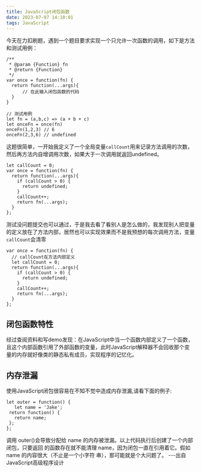 ```yaml
---
title: JavaScript闭包函数
date: 2023-07-07 14:10:01
tags: JavaScript
---
```

今天在力扣刷题，遇到一个题目要求实现一个只允许一次函数的调用，如下是方法和测试用例：
```
/**
 * @param {Function} fn
 * @return {Function}
 */
var once = function(fn) {
  return function(...args){
      // 在此输入闭包函数的代码
  }
}

// 测试用例
let fn = (a,b,c) => (a + b + c)
let onceFn = once(fn)
onceFn(1,2,3) // 6
onceFn(2,3,6) // undefined
```
这题很简单，一开始我定义了一个全局变量`callCount`用来记录方法调用的次数，然后再方法内自增调用次数，如果大于一次调用就返回undefined。
```
let callCount = 0;
var once = function(fn) {
  return function(...args){
    if (callCount > 0) {
      return undefined;
    }
    callCount++;
    return fn(...args);
  }
};
```
测试没问题提交也可以通过，于是我去看了看别人是怎么做的，我发现别人把变量的定义放在了方法内部，居然也可以实现效果而不是我预想的每次调用方法，变量`callCount`会清零
```
var once = function(fn) {
  // callCount在方法内部定义
  let callCount = 0;
  return function(...args){
    if (callCount > 0) {
      return undefined;
    }
    callCount++;
    return fn(...args);
  }
};
```
## 闭包函数特性
经过查阅资料和写demo发现：在JavaScript中当一个函数内部定义了一个函数，且这个内部函数引用了外部函数的变量，此时JavaScript解释器不会回收那个变量的内存就好像类的静态私有成员，实现程序的记忆化。
## 内存泄漏
使用JavaScript闭包很容易在不知不觉中造成内存泄漏,请看下面的例子:
```
let outer = function() { 
   let name = 'Jake'; 
 return function() { 
   return name; 
 }; 
}; 
```
调用 outer()会导致分配给 name 的内存被泄漏。以上代码执行后创建了一个内部闭包，只要返回 的函数存在就不能清理 name，因为闭包一直在引用着它。假如 name 的内容很大（不止是一个小字符 串），那可能就是个大问题了。 ---出自JavaScript高级程序设计